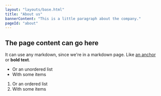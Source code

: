 ```yaml
---
layout: "layouts/base.html"
title: "About us"
bannerContent: "This is a little paragraph about the company."
pageId: "about"
---
```


## The page content can go here

It can use any markdown, since we're in a markdown page. Like [an anchor](https://packtpub.com) or **bold text**.

* Or an unordered list
* With some items

1. Or an ordered list
1. With some items